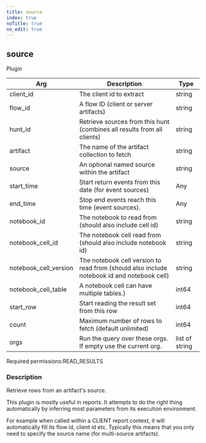 ```yaml
---
title: source
index: true
noTitle: true
no_edit: true
---
```




<div class="vql_item"></div>


## source
<span class='vql_type label label-warning pull-right page-header'>Plugin</span>



<div class="vqlargs"></div>

Arg | Description | Type
----|-------------|-----
client_id|The client id to extract|string
flow_id|A flow ID (client or server artifacts)|string
hunt_id|Retrieve sources from this hunt (combines all results from all clients)|string
artifact|The name of the artifact collection to fetch|string
source|An optional named source within the artifact|string
start_time|Start return events from this date (for event sources)|Any
end_time|Stop end events reach this time (event sources).|Any
notebook_id|The notebook to read from (should also include cell id)|string
notebook_cell_id|The notebook cell read from (should also include notebook id)|string
notebook_cell_version|The notebook cell version to read from (should also include notebook id and notebook cell)|string
notebook_cell_table|A notebook cell can have multiple tables.)|int64
start_row|Start reading the result set from this row|int64
count|Maximum number of rows to fetch (default unlimited)|int64
orgs|Run the query over these orgs. If empty use the current org.|list of string

<span class="permission_list vql_type">Required permissions:</span><span class="permission_list linkcolour label label-important">READ_RESULTS</span>

### Description

Retrieve rows from an artifact's source.

This plugin is mostly useful in reports. It attempts to do the
right thing automatically by inferring most parameters from its
execution environment.

For example when called within a CLIENT report context, it will
automatically fill its flow id, client id etc. Typically this
means that you only need to specify the source name (for
multi-source artifacts).



